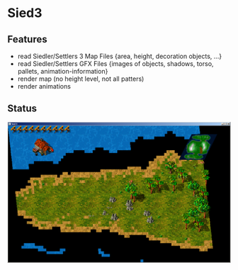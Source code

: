 Sied3
=====

Features
--------
* read Siedler/Settlers 3 Map Files {area, height, decoration objects, ...}
* read Siedler/Settlers GFX Files {images of objects, shadows, torso, pallets, animation-information}
* render map (no height level, not all patters)
* render animations

Status
------

![example](examples/mapview_2014_09_26.png)

